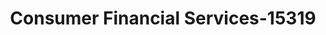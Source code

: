 ---
f_zip-code: 63090
f_state-code: MO
title: Consumer Financial Services-15319
f_phone: 636-390-2372
f_city-only: Washington
f_address: 1040 Wshngtn Square Shopping Washington
f_location-unique-id: '15319'
slug: consumer-financial-services-15319
updated-on: '2024-05-30T13:46:58.046Z'
created-on: '2024-05-30T13:36:59.803Z'
published-on: '2024-05-30T13:54:32.469Z'
f_city-state: cms/city/washington-mo.md
f_company: cms/company/consumer-financial-services.md
f_state: cms/state/missouri.md
layout: '[payday-loan].html'
tags: payday-loan
---